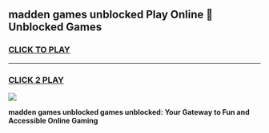 
## madden games unblocked Play Online 👋 Unblocked Games
<h3>
<a href="https://premium.freeplayer.one?title=madden_games_unblocked&ref=19F">CLICK TO PLAY</a></h3>
<hr>

<h3>
<a href="https://premium.freeplayer.one?title=madden_games_unblocked&ref=19F">CLICK 2 PLAY</a>
  
</h3>

<a href="https://premium.freeplayer.one?title=madden_games_unblocked&ref=19F"><img src="https://clearcache.store/games.png"></a>


**madden games unblocked games unblocked: Your Gateway to Fun and Accessible Online Gaming**
